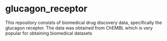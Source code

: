 # glucagon_receptor
This repository consists of biomedical drug discovery data, specifically the glucagon receptor. The data was obtained from ChEMBL which is very popular for obtaining biomedical datasets
